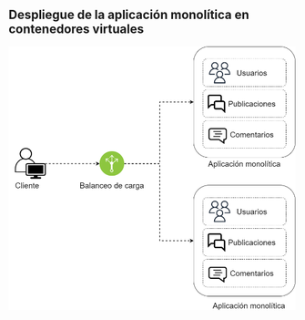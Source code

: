 ## Despliegue de la aplicación monolítica en contenedores virtuales

![Arquitectura monolítca](../images/Monolith.png)
